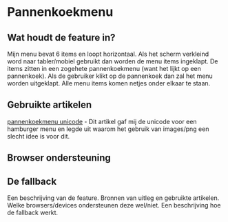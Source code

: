   # Pannenkoekmenu
  
 ## Wat houdt de feature in?
 Mijn menu bevat 6 items en loopt horizontaal. Als het scherm verkleind word naar tabler/mobiel gebruikt dan worden de menu items ingeklapt.
 De items zitten in een zogehete pannenkoekmenu (want het lijkt op een pannenkoek). Als de gebruiker klikt op de pannenkoek dan zal het menu
 worden uitgeklapt. Alle menu items komen netjes onder elkaar te staan.
 
 ## Gebruikte artikelen
 [pannenkoekmenu unicode](https://www.abeautifulsite.net/the-unicode-character-for-menu-icons) - Dit artikel gaf mij de unicode voor een hamburger menu en legde uit waarom het gebruik van images/png een slecht idee is voor dit.
 
 ## Browser ondersteuning
 
 ## De fallback
  
  Een beschrijving van de feature.
  Bronnen van uitleg en gebruikte artikelen.
  Welke browsers/devices ondersteunen deze wel/niet.
  Een beschrijving hoe de fallback werkt.
